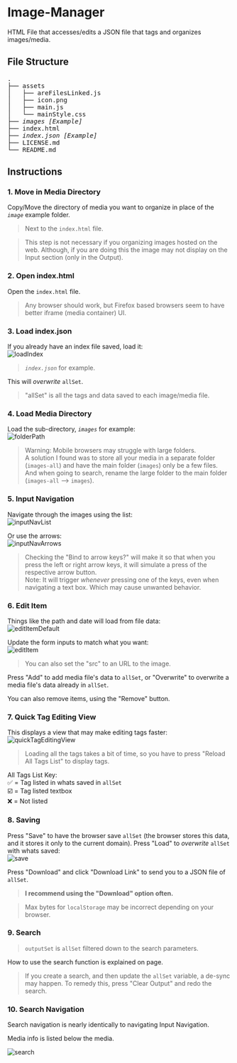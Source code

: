 <link href="assets/mdStyle.css" rel="stylesheet"></link>

# Image-Manager

HTML File that accesses/edits a JSON file that tags and organizes images/media.

## File Structure

<pre style="white-space: pre; overflow-x: scroll;">
.
├── assets
│   ├── areFilesLinked.js
│   ├── icon.png
│   ├── main.js
│   └── mainStyle.css
├── <i>images [Example]</i>
├── index.html
├── <i>index.json [Example]</i>
├── LICENSE.md
└── README.md
</pre>

## Instructions

### 1. Move in Media Directory

Copy/Move the directory of media you want to organize in place of the *<code>image</code>* example folder.  

> Next to the <code>index.html</code> file.  

> This step is not necessary if you organizing images hosted on the web. Although, if you are doing this the image may not display on the Input section (only in the Output).  

### 2. Open index.html

Open the <code>index.html</code> file.  

> Any browser should work, but Firefox based browsers seem to have better iframe (media container) UI.  

### 3. Load index.json

If you already have an index file saved, load it:  
![loadIndex](assets/README/loadIndex.png)  

> *<code>index.json</code>* for example.  

This will *overwrite* <code>allSet</code>.  

> "allSet" is all the tags and data saved to each image/media file.  

### 4. Load Media Directory

Load the sub-directory, *<code>images</code>* for example:  
![folderPath](assets/README/folderPath.png)  

> Warning: Mobile browsers may struggle with large folders.  
> A solution I found was to store all your media in a separate folder (<code>images-all</code>) and have the main folder (<code>images</code>) only be a few files. And when going to search, rename the large folder to the main folder (<code>images-all</code> --> <code>images</code>).  

### 5. Input Navigation

Navigate through the images using the list:  
![inputNavList](assets/README/inputNavList.png)  

Or use the arrows:  
![inputNavArrows](assets/README/inputNavArrows.png)  

> Checking the "Bind to arrow keys?" will make it so that when you press the left or right arrow keys, it will simulate a press of the respective arrow button.  
> Note: It will trigger *whenever* pressing one of the keys, even when navigating a text box. Which may cause unwanted behavior.  

### 6. Edit Item

Things like the path and date will load from file data:  
![editItemDefault](assets/README/editItemDefault.png)  

Update the form inputs to match what you want:  
![editItem](assets/README/editItem.png)  

> You can also set the "src" to an URL to the image.  

Press "Add" to add media file's data to <code>allSet</code>, or "Overwrite" to overwrite a media file's data already in <code>allSet</code>.  

You can also remove items, using the "Remove" button.  

### 7. Quick Tag Editing View

This displays a view that may make editing tags faster:  
![quickTagEditingView](assets/README/quickTagEditingView.png)  

> Loading all the tags takes a bit of time, so you have to press "Reload All Tags List" to display tags.  

All Tags List Key:  
✅ = Tag listed in whats saved in <code>allSet</code>  
☑️ = Tag listed textbox  
❌ = Not listed  

### 8. Saving

Press "Save" to have the browser save <code>allSet</code> (the browser stores this data, and it stores it only to the current domain). Press "Load" to *overwrite* <code>allSet</code> with whats saved:  
![save](assets/README/save.png)  

Press "Download" and click "Download Link" to send you to a JSON file of <code>allSet</code>.  

> **I recommend using the "Download" option often.**  

> Max bytes for <code>localStorage</code> may be incorrect depending on your browser.  

### 9. Search

> <code>outputSet</code> is <code>allSet</code> filtered down to the search parameters.  

How to use the search function is explained on page.  

> If you create a search, and then update the <code>allSet</code> variable, a de-sync may happen. To remedy this, press "Clear Output" and redo the search.  

### 10. Search Navigation

Search navigation is nearly identically to navigating Input Navigation.  

Media info is listed below the media.  

![search](assets/README/search.png)  